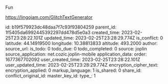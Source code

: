 Fun

https://lingojam.com/GlitchTextGenerator

id: b19f579923dc48daa7f7c93f93804259
parent_id: 1f5405da6992445392297dd478d5e0a3
created_time: 2023-02-25T23:28:22.101Z
updated_time: 2023-02-25T23:28:29.774Z
is_conflict: 0
latitude: 44.14919500
longitude: 10.38813833
altitude: 493.2000
author: 
source_url: 
is_todo: 0
todo_due: 0
todo_completed: 0
source: joplin
source_application: net.cozic.joplin-mobile
application_data: 
order: 1677367702092
user_created_time: 2023-02-25T23:28:22.101Z
user_updated_time: 2023-02-25T23:28:29.774Z
encryption_cipher_text: 
encryption_applied: 0
markup_language: 1
is_shared: 0
share_id: 
conflict_original_id: 
master_key_id: 
type_: 1